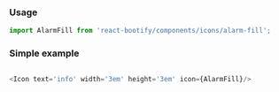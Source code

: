 ### Usage

```js static
import AlarmFill from 'react-bootify/components/icons/alarm-fill';
```

### Simple example


```js


 ```


```js
<Icon text='info' width='3em' height='3em' icon={AlarmFill}/>
 ```
